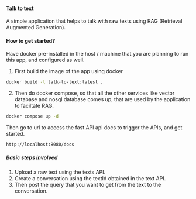 #### Talk to text 
A simple application that helps to talk with raw texts using RAG (Retrieval Augmented Generation).


#### How to get started?
Have docker pre-installed in the host / machine that you are planning to run this app, and configured as well.


1. First build the image of the app using docker

```sh
docker build -t talk-to-text:latest .
```

2. Then do docker compose, so that all the other services like vector database and nosql database comes up, that are used by the application to faciltate RAG.
```sh
docker compose up -d
```

Then go to url to access the fast API api docs to trigger the APIs, and get started.
```
http://localhost:8080/docs
```

##### Basic steps involved
1. Upload a raw text using the texts API.
2. Create a conversation using the textId obtained in the text API.
3. Then post the query that you want to get from the text to the conversation.

